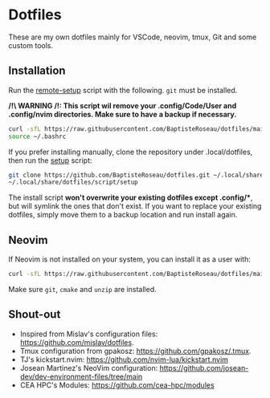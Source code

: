 # Dotfiles

These are my own dotfiles mainly for VSCode, neovim, tmux, Git and some custom tools.

## Installation

Run the [remote-setup](scripts/remote-setup) script with the following. `git` must be installed.

**/!\ WARNING /!\: This script wil remove your .config/Code/User and .config/nvim directories. Make sure to have a backup if necessary.**

```sh
curl -sfL https://raw.githubusercontent.com/BaptisteRoseau/dotfiles/main/scripts/remote-setup | bash -
source ~/.bashrc
```

If you prefer installing manually, clone the repository under .local/dotfiles, then run the [setup](scripts/setup) script:

```sh
git clone https://github.com/BaptisteRoseau/dotfiles.git ~/.local/share/dotfiles
~/.local/share/dotfiles/script/setup
```

The install script **won't overwrite your existing dotfiles except .config/\***, but will symlink
the ones that don't exist. If you want to replace your existing dotfiles, simply
move them to a backup location and run install again.

## Neovim

If Neovim is not installed on your system, you can install it as a user with:

```sh
curl -sfL https://raw.githubusercontent.com/BaptisteRoseau/dotfiles/main/scripts/install-neovim | bash -
```

Make sure `git`, `cmake` and `unzip` are installed.

## Shout-out

- Inspired from Mislav's configuration files: <https://github.com/mislav/dotfiles>.
- Tmux configuration from gpakosz: <https://github.com/gpakosz/.tmux>.
- TJ's kickstart.nvim: <https://github.com/nvim-lua/kickstart.nvim>
- Josean Martinez's NeoVim configuration: <https://github.com/josean-dev/dev-environment-files/tree/main>
- CEA HPC's Modules: <https://github.com/cea-hpc/modules>
